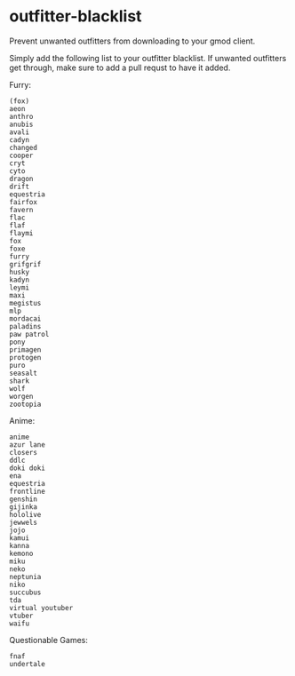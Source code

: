 # outfitter-blacklist
 Prevent unwanted outfitters from downloading to your gmod client.


Simply add the following list to your outfitter blacklist. If unwanted outfitters get through, make sure to add a pull requst to have it added.

Furry:
```
(fox)
aeon
anthro
anubis
avali
cadyn
changed
cooper
cryt
cyto
dragon
drift
equestria
fairfox
favern
flac
flaf
flaymi
fox
foxe
furry
grifgrif
husky
kadyn
leymi
maxi
megistus
mlp
mordacai
paladins
paw patrol
pony
primagen
protogen
puro
seasalt
shark
wolf
worgen
zootopia
```
Anime:
```
anime
azur lane
closers
ddlc
doki doki
ena
equestria
frontline
genshin
gijinka
hololive
jewwels
jojo
kamui
kanna
kemono
miku
neko
neptunia
niko
succubus
tda
virtual youtuber
vtuber
waifu
```
Questionable Games:
```
fnaf
undertale
```
